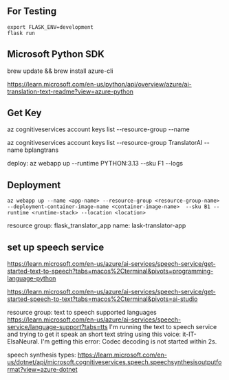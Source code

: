 

## For Testing
```commandline
export FLASK_ENV=development
flask run
```

## Microsoft Python SDK
brew update && brew install azure-cli


https://learn.microsoft.com/en-us/python/api/overview/azure/ai-translation-text-readme?view=azure-python

## Get Key
az cognitiveservices account keys list --resource-group <your-resource-group-name> --name <your-resource-name>

az cognitiveservices account keys list --resource-group TranslatorAI --name bplangtrans

deploy: az webapp up --runtime PYTHON:3.13 --sku F1 --logs

## Deployment
    az webapp up --name <app-name> --resource-group <resource-group-name> --deployment-container-image-name <container-image-name>  --sku B1 --runtime <runtime-stack> --location <location> 

resource group: flask_translator_app
name: lask-translator-app

## set up speech service
https://learn.microsoft.com/en-us/azure/ai-services/speech-service/get-started-text-to-speech?tabs=macos%2Cterminal&pivots=programming-language-python

https://learn.microsoft.com/en-us/azure/ai-services/speech-service/get-started-speech-to-text?tabs=macos%2Cterminal&pivots=ai-studio

resource group: 
text to speech supported languages
https://learn.microsoft.com/en-us/azure/ai-services/speech-service/language-support?tabs=tts
I'm running the text to speech service and trying to get it speak an short text string using this voice: it-IT-ElsaNeural.  I'm getting this error:  Codec decoding is not started within 2s.

speech synthesis types:
https://learn.microsoft.com/en-us/dotnet/api/microsoft.cognitiveservices.speech.speechsynthesisoutputformat?view=azure-dotnet